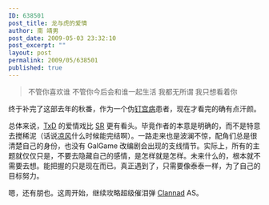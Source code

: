 ```yaml
---
ID: 638501
post_title: 龙与虎的爱情
author: 南 靖男
post_date: 2009-05-03 23:32:10
post_excerpt: ""
layout: post
permalink: 2009/05/638501
published: true
---
```

<blockquote style="margin-right: 0px" dir="ltr">不管你喜欢谁 不管你今后会和谁一起生活
我都无所谓
我只想看着你</blockquote>
终于补完了这部去年的秋番，作为一个伪<a title="钉宫理惠" href="http://zh.wikipedia.org/w/index.php?title=%E9%87%98%E5%AE%AE%E7%90%86%E6%83%A0">钉宫病</a>患者，现在才看完的确有点汗颜。

<!--more-->

总体来说，<a title="TIGER×DRAGON！" href="http://zh.wikipedia.org/w/index.php?title=TIGER%C3%97DRAGON%EF%BC%81">TxD</a> 的爱情戏比 <a title="校园迷糊大王" href="http://zh.wikipedia.org/w/index.php?title=%E6%A0%A1%E5%9C%92%E8%BF%B7%E7%B3%8A%E5%A4%A7%E7%8E%8B">SR</a> 更有看头。毕竟作者的本意是明确的，而不是特意去搅稀泥（话说<a href="http://zh.wikipedia.org/w/index.php?title=%E6%B6%BC%E9%A2%A8">凉风</a>什么时候能完结啊）。一路走来也是波澜不惊，配角们总是很清楚自己的身份，也没有  GalGame 改编剧会出现的支线情节。实际上，所有的主题就仅仅只是，不要去隐藏自己的感情，是怎样就是怎样。未来什么的，根本就不需要去想。能把握的只是现在而已。真正遇到了，只需要像泰泰一样，为了自己的目标努力。

嗯，还有朋也。这周开始，继续攻略超级催泪弹 <a href="http://zh.wikipedia.org/w/index.php?title=Clannad">Clannad</a> AS。